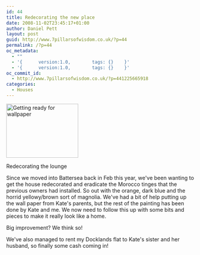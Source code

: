 ```yaml
---
id: 44
title: Redecorating the new place
date: 2008-11-02T23:45:17+01:00
author: Daniel Pett
layout: post
guid: http://www.7pillarsofwisdom.co.uk/?p=44
permalink: /?p=44
oc_metadata:
  - ""
  - '{		version:1.0,		tags: {}	}'
  - '{		version:1.0,		tags: {}	}'
oc_commit_id:
  - http://www.7pillarsofwisdom.co.uk/?p=441225665918
categories:
  - Houses
---
```

<div style="width: 202px" class="wp-caption alignleft">
  <a class="flickr-image" title="Getting ready for wallpaper" rel="flickr-mgr" href="http://www.flickr.com/photos/38845646@N00/2796339781/"><img class="flickr-medium" longdesc="http://farm4.static.flickr.com/3099/2796339781_a8267fed73_o.jpg" src="http://farm4.static.flickr.com/3099/2796339781_30f2a9cb98_m.jpg" alt="Getting ready for wallpaper" width="192" height="144" /></a>
  
  <p class="wp-caption-text">
    Redecorating the lounge
  </p>
</div>

Since we moved into Battersea back in Feb this year, we've been wanting to get the house redecorated and eradicate the Morocco tinges that the previous owners had installed. So out with the orange, dark blue and the horrid yellowy/brown sort of magnolia. We've had a bit of help putting up the wall paper from Kate's parents, but the rest of the painting has been done by Kate and me. We now need to follow this up with some bits and pieces to make it really look like a home.

Big improvement? We think so!

We've also managed to rent my Docklands flat to Kate's sister and her husband, so finally some cash coming in!